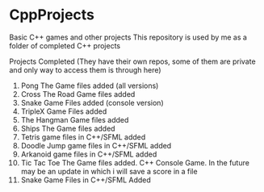 # CppProjects
Basic C++ games and other projects 
This repository is used by me as a folder of completed C++ projects

Projects Completed (They have their own repos, some of them are private and only way to access them is through here)
1. Pong The Game files added (all versions)
2. Cross The Road Game files added
3. Snake Game Files added (console version)
4. TripleX Game Files added
4. The Hangman Game files added
5. Ships The Game files added
6. Tetris game files in C++/SFML added
7. Doodle Jump game files in C++/SFML added
8. Arkanoid game files in C++/SFML added
9. Tic Tac Toe The Game files added. C++ Console Game. In the future may be an update in which i will save a score in a file
10. Snake Game Files in C++/SFML Added
